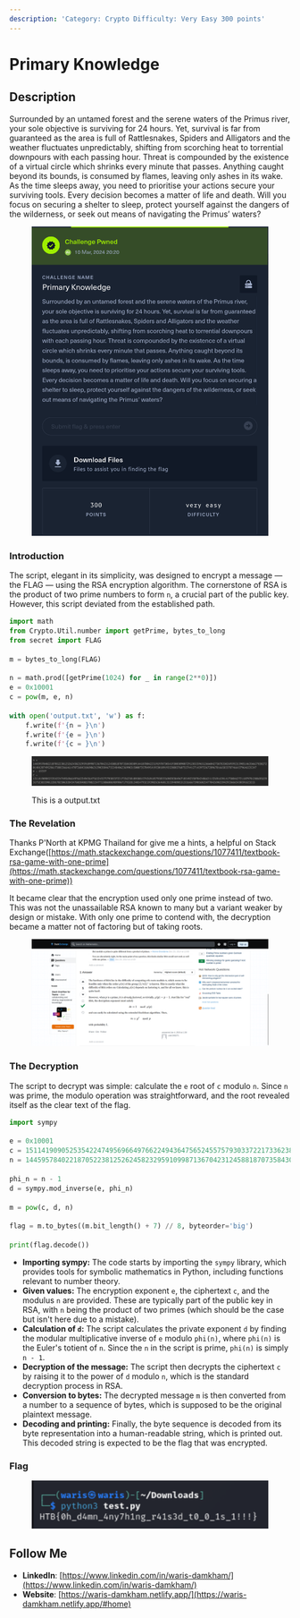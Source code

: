 ```yaml
---
description: 'Category: Crypto Difficulty: Very Easy 300 points'
---
```


# Primary Knowledge

## Description &#x20;

Surrounded by an untamed forest and the serene waters of the Primus river, your sole objective is surviving for 24 hours. Yet, survival is far from guaranteed as the area is full of Rattlesnakes, Spiders and Alligators and the weather fluctuates unpredictably, shifting from scorching heat to torrential downpours with each passing hour. Threat is compounded by the existence of a virtual circle which shrinks every minute that passes. Anything caught beyond its bounds, is consumed by flames, leaving only ashes in its wake. As the time sleeps away, you need to prioritise your actions secure your surviving tools. Every decision becomes a matter of life and death. Will you focus on securing a shelter to sleep, protect yourself against the dangers of the wilderness, or seek out means of navigating the Primus’ waters?

<figure><img src="../.gitbook/assets/image (133).png" alt=""><figcaption></figcaption></figure>

### Introduction

The script, elegant in its simplicity, was designed to encrypt a message — the FLAG — using the RSA encryption algorithm. The cornerstone of RSA is the product of two prime numbers to form `n`, a crucial part of the public key. However, this script deviated from the established path.

```python
import math
from Crypto.Util.number import getPrime, bytes_to_long
from secret import FLAG

m = bytes_to_long(FLAG)

n = math.prod([getPrime(1024) for _ in range(2**0)])
e = 0x10001
c = pow(m, e, n)

with open('output.txt', 'w') as f:
    f.write(f'{n = }\n')
    f.write(f'{e = }\n')
    f.write(f'{c = }\n')
```

<figure><img src="../.gitbook/assets/image (19) (1).png" alt=""><figcaption><p>This is a output.txt </p></figcaption></figure>

### The Revelation

Thanks P'North at KPMG Thailand for give me a hints, a helpful on Stack Exchange([https://math.stackexchange.com/questions/1077411/textbook-rsa-game-with-one-prime](https://math.stackexchange.com/questions/1077411/textbook-rsa-game-with-one-prime))

It became clear that the encryption used only one prime instead of two. This was not the unassailable RSA known to many but a variant weaker by design or mistake. With only one prime to contend with, the decryption became a matter not of factoring but of taking roots.

<figure><img src="../.gitbook/assets/post.png" alt=""><figcaption></figcaption></figure>

### The Decryption

The script to decrypt was simple: calculate the `e` root of `c` modulo `n`. Since `n` was prime, the modulo operation was straightforward, and the root revealed itself as the clear text of the flag.

```python
import sympy

e = 0x10001
c = 15114190905253542247495696649766224943647565245575793033722173362381895081574269185793855569028304967185492350704248662115269163914175084627211079781200695659317523835901228170250632843476020488370822347715086086989906717932813405479321939826364601353394090531331666739056025477042690259429336665430591623215
n = 144595784022187052238125262458232959109987136704231245881870735843030914418780422519197073054193003090872912033596512666042758783502695953159051463566278382720140120749528617388336646147072604310690631290350467553484062369903150007357049541933018919332888376075574412714397536728967816658337874664379646535347

phi_n = n - 1
d = sympy.mod_inverse(e, phi_n)

m = pow(c, d, n)

flag = m.to_bytes((m.bit_length() + 7) // 8, byteorder='big')

print(flag.decode())
```

* **Importing sympy:** The code starts by importing the `sympy` library, which provides tools for symbolic mathematics in Python, including functions relevant to number theory.
* **Given values:** The encryption exponent `e`, the ciphertext `c`, and the modulus `n` are provided. These are typically part of the public key in RSA, with `n` being the product of two primes (which should be the case but isn't here due to a mistake).
* **Calculation of `d`:** The script calculates the private exponent `d` by finding the modular multiplicative inverse of `e` modulo `phi(n)`, where `phi(n)` is the Euler's totient of `n`. Since the `n` in the script is prime, `phi(n)` is simply `n - 1`.
* **Decryption of the message:** The script then decrypts the ciphertext `c` by raising it to the power of `d` modulo `n`, which is the standard decryption process in RSA.
* **Conversion to bytes:** The decrypted message `m` is then converted from a number to a sequence of bytes, which is supposed to be the original plaintext message.
* **Decoding and printing:** Finally, the byte sequence is decoded from its byte representation into a human-readable string, which is printed out. This decoded string is expected to be the flag that was encrypted.

### Flag

<figure><img src="../.gitbook/assets/flag (1) (1).png" alt=""><figcaption></figcaption></figure>

## Follow Me <a href="#follow-me" id="follow-me"></a>

* **LinkedIn**: [https://www.linkedin.com/in/waris-damkham/](https://www.linkedin.com/in/waris-damkham/)
* **Website**: [https://waris-damkham.netlify.app/](https://waris-damkham.netlify.app/#home)
